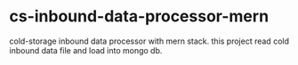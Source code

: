 # cs-inbound-data-processor-mern
cold-storage inbound data processor with mern stack.
this project read cold inbound data file and load into mongo db.
